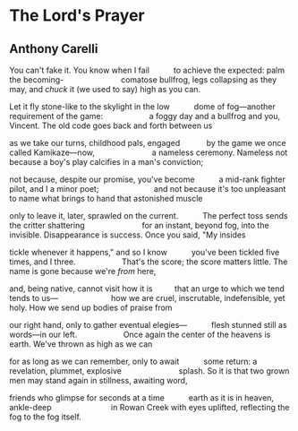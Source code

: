 # The Lord's Prayer
## Anthony Carelli
You can't fake it. You know when I fail
          to achieve the expected: palm the becoming-
                         comatose bullfrog, legs collapsing as they may,
and _chuck_ it (we used to say) high as you can.

Let it fly stone-like to the skylight in the low
          dome of fog—another requirement of the game:
                    a foggy day and a bullfrog and you, Vincent.
The old code goes back and forth between us

as we take our turns, childhood pals, engaged
           by the game we once called Kamikaze—now,
                         a nameless ceremony. Nameless not because
a boy's play calcifies in a man's conviction;

not because, despite our promise, you've become
          a mid-rank fighter pilot, and I a minor poet;
                        and not because it's too unpleasant to name
what brings to hand that astonished muscle

only to leave it, later, sprawled on the current.
          The perfect toss sends the critter shattering
                         for an instant, beyond fog, into the invisible.
Disappearance is success. Once you said, "My insides

tickle whenever it happens," and so I know
          you've been tickled five times, and I three.
                    That's the score; the score matters little.
The name is gone because we're _from_ here,

and, being native, cannot visit how it is
         that an urge to which we tend tends to us—
                       how we are cruel, inscrutable, indefensible,
yet holy. How we send up bodies of praise from

our right hand, only to gather eventual elegies—
          flesh stunned still as words—in our left.
                    Once again the center of the heavens
is earth. We've thrown as high as we can

for as long as we can remember, only to await
          some return: a revelation, plummet, explosive
                         splash. So it is that two grown men
may stand again in stillness, awaiting word,

friends who glimpse for seconds at a time
          earth as it is in heaven, ankle-deep
                          in Rowan Creek with eyes uplifted,
reflecting the fog to the fog itself.